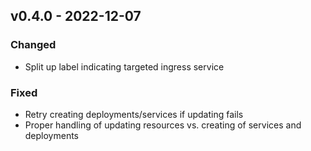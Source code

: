 ## v0.4.0 - 2022-12-07
### Changed
* Split up label indicating targeted ingress service 
### Fixed
* Retry creating deployments/services if updating fails 
* Proper handling of updating resources vs. creating of services and deployments
